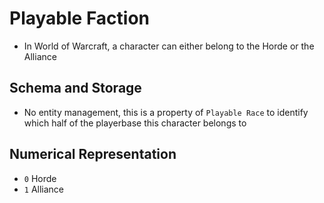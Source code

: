 # Playable Faction

- In World of Warcraft, a character can either belong to the Horde or the Alliance

## Schema and Storage
- No entity management, this is a property of `Playable Race` to identify which half of the playerbase this character belongs to

## Numerical Representation
- `0` Horde
- `1` Alliance

